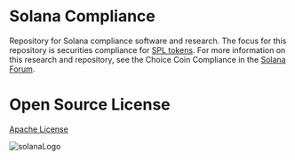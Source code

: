 # Solana Compliance
Repository for Solana compliance software and research. The focus for this repository is securities compliance for [SPL tokens](https://spl.solana.com/token). For more information on this research and repository, see the Choice Coin Compliance in the [Solana Forum](https://forums.solana.com/t/choice-coin-compliance/8372).

# Open Source License
[Apache License](https://github.com/ChoiceCoin/Solana-Compliance/blob/main/LICENSE)

![solanaLogo](https://user-images.githubusercontent.com/87402354/171984176-188da662-b4e9-409a-80d0-77945a6f177d.png)

